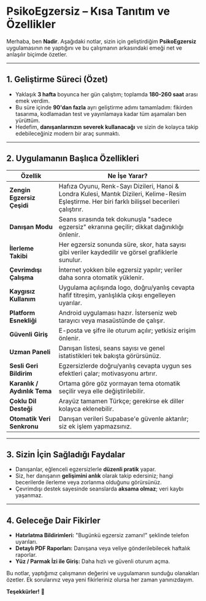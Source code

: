 # PsikoEgzersiz – Kısa Tanıtım ve Özellikler

Merhaba, ben **Nadir**. Aşağıdaki notlar, sizin için geliştirdiğim **PsikoEgzersiz** uygulamasının ne yaptığını ve bu çalışmanın arkasındaki emeği net ve anlaşılır biçimde özetler.

---

## 1. Geliştirme Süreci (Özet)

*  Yaklaşık **3 hafta** boyunca her gün çalıştım; toplamda **180-260 saat** arası emek verdim.  
*  Bu süre içinde **90'dan fazla** ayrı geliştirme adımı tamamladım: fikirden tasarıma, kodlamadan test ve yayınlamaya kadar tüm aşamaları ben yürüttüm.  
*  Hedefim, **danışanlarınızın severek kullanacağı** ve sizin de kolayca takip edebileceğiniz modern bir araç sunmaktı.

---

## 2. Uygulamanın Başlıca Özellikleri

| Özellik | Ne İşe Yarar? |
|---------|--------------|
| **Zengin Egzersiz Çeşidi** | Hafıza Oyunu, Renk-Sayı Dizileri, Hanoi & Londra Kulesi, Mantık Dizileri, Kelime-Resim Eşleştirme. Her biri farklı bilişsel becerileri çalıştırır. |
| **Danışan Modu** | Seans sırasında tek dokunuşla "sadece egzersiz" ekranına geçilir; dikkat dağınıklığı önlenir. |
| **İlerleme Takibi** | Her egzersiz sonunda süre, skor, hata sayısı gibi veriler kaydedilir ve görsel grafiklerle sunulur. |
| **Çevrimdışı Çalışma** | İnternet yokken bile egzersiz yapılır; veriler daha sonra otomatik yüklenir. |
| **Kaygısız Kullanım** | Uygulama açılışında logo, doğru/yanlış cevapta hafif titreşim, yanlışlıkla çıkışı engelleyen uyarılar. |
| **Platform Esnekliği** | Android uygulaması hazır. İsterseniz web tarayıcı veya masaüstünde de çalışır. |
| **Güvenli Giriş** | E-posta ve şifre ile oturum açılır; yetkisiz erişim önlenir. |
| **Uzman Paneli** | Danışan listesi, seans sayısı ve genel istatistikleri tek bakışta görürsünüz. |
| **Sesli Geri Bildirim** | Egzersizlerde doğru/yanlış cevapta uygun ses efektleri çalar; motivasyonu artırır. |
| **Karanlık / Aydınlık Tema** | Ortama göre göz yormayan tema otomatik seçilir veya elle değiştirilebilir. |
| **Çoklu Dil Desteği** | Arayüz tamamen Türkçe; gerekirse ek diller kolayca eklenebilir. |
| **Otomatik Veri Senkronu** | Danışan verileri Supabase'e güvenle aktarılır; siz ek işlem yapmazsınız. |

---

## 3. Sizin İçin Sağladığı Faydalar

*  Danışanlar, eğlenceli egzersizlerle **düzenli pratik** yapar.
*  Siz, her danışanın **gelişimini anlık** olarak takip edersiniz; hangi becerilerde ilerleme veya zorlanma olduğunu görürsünüz.
*  Çevrimdışı destek sayesinde seanslarda **aksama olmaz**; veri kaybı yaşanmaz.

---

## 4. Geleceğe Dair Fikirler

*  **Hatırlatma Bildirimleri:** "Bugünkü egzersiz zamanı!" şeklinde telefon uyarıları.  
*  **Detaylı PDF Raporları:** Danışana veya veliye gönderilebilecek haftalık raporlar.  
*  **Yüz / Parmak İzi ile Giriş:** Daha hızlı ve güvenli oturum açma.

Bu notlar, yaptığımız çalışmanın değerini ve uygulamanın sunduğu olanakları özetler. Ek sorularınız veya yeni fikirleriniz olursa her zaman yanınızdayım.

**Teşekkürler!** 🎉 